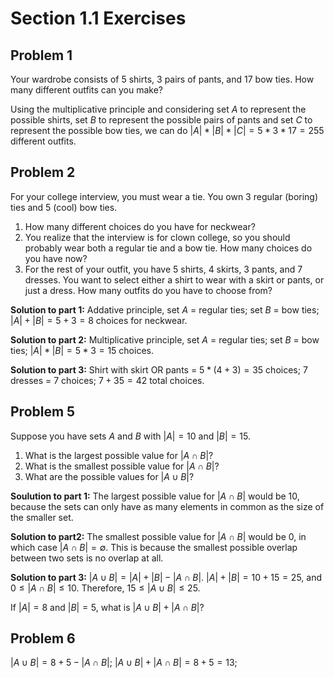 # Section 1.1 Exercises

## Problem 1

Your wardrobe consists of 5 shirts, 3 pairs of pants, and 17 bow ties. How many different outfits can you make?

Using the multiplicative principle and considering set $A$ to represent the possible shirts, set $B$ to represent the possible pairs of pants and set $C$ to represent the possible bow ties, we can do $|A|*|B|*|C| = 5*3*17 = 255$ different outfits.

## Problem 2

For your college interview, you must wear a tie. You own 3 regular (boring) ties and 5 (cool) bow ties.

1. How many different choices do you have for neckwear?
2. You realize that the interview is for clown college, so you should probably wear both a regular tie and a bow tie. How many choices do you have now?
3. For the rest of your outfit, you have 5 shirts, 4 skirts, 3 pants, and 7 dresses. You want to select either a shirt to wear with a skirt or pants, or just a dress. How many outfits do you have to choose from?

**Solution to part 1:** Addative principle, set $A$ = regular ties; set $B$ = bow ties; $|A|+|B| = 5+3 = 8$ choices for neckwear.

**Solution to part 2:** Multiplicative principle, set $A$ = regular ties; set $B$ = bow ties; $|A|*|B| = 5*3 = 15$ choices.

**Solution to part 3:** Shirt with skirt OR pants = $5 * (4+3) = 35$ choices; 7 dresses = 7 choices; $7 + 35 = 42$ total choices.

## Problem 5

Suppose you have sets $A$ and $B$ with $|A| = 10$ and $|B| = 15$.

1. What is the largest possible value for $|A \cap B|$?
2. What is the smallest possible value for $|A \cap B|$?
3. What are the possible values for $|A \cup B|$?

**Soulution to part 1:** The largest possible value for $|A \cap B|$ would be $10$, because the sets can only have as many elements in common as the size of the smaller set.

**Solution to part2:** The smallest possible value for $|A \cap B|$ would be $0$, in which case $|A \cap B| = \emptyset$. This is because the smallest possible overlap between two sets is no overlap at all.

**Solution to part 3:** $|A \cup B| = |A| + |B| - |A \cap B|$. $|A| + |B| = 10 + 15 = 25$, and $0 \le |A \cap B| \le 10$. Therefore, $15 \le |A \cup B| \le 25$.

If $|A| = 8$ and $|B| = 5$, what is $|A \cup B| + |A \cap B|$?

## Problem 6

$|A \cup B| = 8 + 5 - |A \cap B|$; $|A \cup B| + |A \cap B| = 8 + 5 = 13$;
